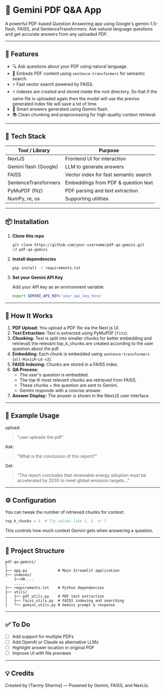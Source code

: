 # 📄 Gemini PDF Q&A App

A powerful PDF-based Question Answering app using Google's gemini-1.5-flash, FAISS, and SentenceTransformers. Ask natural language questions and get accurate answers from any uploaded PDF.

---

## 🚀 Features

- 🔍 Ask questions about your PDF using natural language.
- 🧠 Embeds PDF content using `sentence-transformers` for semantic search.
- ⚡ Fast vector search powered by FAISS.
- ⚡ indexes are created and stored inside the root directory, So that if the same file is uploaded again then the model will use the previos generated index file will save a lot of time. 
- 🤖 Smart answers generated using Gemini flash.
- 📚 Clean chunking and preprocessing for high-quality context retrieval.

---

## 🧰 Tech Stack

| Tool / Library         | Purpose                                |
|------------------------|----------------------------------------|
| NextJS                 | Frontend UI for interaction            |
| Gemini flash (Google)  | LLM to generate answers                |
| FAISS                  | Vector index for fast semantic search  |
| SentenceTransformers   | Embeddings from PDF & question text    |
| PyMuPDF (fitz)         | PDF parsing and text extraction        |
| NumPy, re, os          | Supporting utilities                   |

---

## 📦 Installation

1. **Clone this repo**
   ```bash
   git clone https://github.com/your-username/pdf-qa-gemini.git
   cd pdf-qa-gemini
   ```

2. **Install dependencies**
   ```bash
   pip install -r requirements.txt
   ```

3. **Set your Gemini API Key**

   Add your API key as an environment variable:
   ```bash
   export GEMINI_API_KEY='your_api_key_here'
   ```

---

## 🧠 How It Works

1. **PDF Upload:** You upload a PDF file via the Next js UI.
2. **Text Extraction:** Text is extracted using PyMuPDF (`fitz`).
3. **Chunking:** Text is split into smaller chunks for better embedding and retrieval( the relevant top_k_chunks are created according to the user question about the pdf.
4. **Embedding:** Each chunk is embedded using `sentence-transformers` (`all-MiniLM-L6-v2`).
5. **FAISS Indexing:** Chunks are stored in a FAISS index.
6. **QA Process:**
   - The user's question is embedded.
   - The top-K most relevant chunks are retrieved from FAISS.
   - These chunks + the question are sent to Gemini.
   - Gemini responds with a concise answer.
7. **Answer Display:** The answer is shown in the NextJS user interface.

---

## 🧪 Example Usage
upload:
> "user uploads the pdf"

Ask:
> "What is the conclusion of this report?"

Get:
> "The report concludes that renewable energy adoption must be accelerated by 2030 to meet global emission targets..."

---

## ⚙️ Configuration

You can tweak the number of retrieved chunks for context:

```python
top_k_chunks = 5  # Try values like 3, 5, or 7
```

This controls how much context Gemini gets when answering a question.

---

## 📂 Project Structure

```
pdf-qa-gemini/
│
├── app.py              # Main Streamlit application
├── indexes/
    ├──40....
    .....
├── requirements.txt    # Python dependencies
├── utils/
│   ├── pdf_utils.py    # PDF text extraction
│   ├── faiss_utils.py  # FAISS indexing and searching
│   └── gemini_utils.py # Gemini prompt & response
```

---

## ✅ To Do

- [ ] Add support for multiple PDFs
- [ ] Add OpenAI or Claude as alternative LLMs
- [ ] Highlight answer location in original PDF
- [ ] Improve UI with file previews

---

## 💡 Credits

Created by [Tanmy Sharma] — Powered by Gemini, FAISS, and NextJs.
